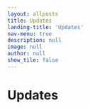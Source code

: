 ```yaml
---
layout: allposts
title: Updates
landing-title: 'Updates'
nav-menu: true
description: null
image: null
author: null
show_tile: false
---
```


<h1>Updates</h1>
